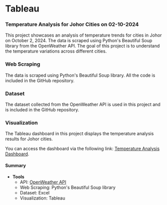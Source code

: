 # Tableau

### Temperature Analysis for Johor Cities on 02-10-2024
This project showcases an analysis of temperature trends for cities in Johor on October 2, 2024. The data is scraped using Python's Beautiful Soup library from the OpenWeather API. The goal of this project is to understand the temperature variations across different cities.

### Web Scraping
The data is scraped using Python's Beautiful Soup library. All the code is included in the GitHub repository.

### Dataset
The dataset collected from the OpenWeather API is used in this project and is included in the GitHub repository.

### Visualization
The Tableau dashboard in this project displays the temperature analysis results for Johor cities. 

You can access the dashboard via the following link: 
[Temperature Analysis Dashboard](https://public.tableau.com/views/TemperatureAnalysisforJohorCitieson02-10-2024/Dashboard1?:language=en-US&:sid=&:redirect=auth&:display_count=n&:origin=viz_share_link).

#### Summary
- **Tools**
  - API: [OpenWeather API](https://openweathermap.org/api)
  - Web Scraping: Python's Beautiful Soup library
  - Dataset: Excel
  - Visualization: Tableau

